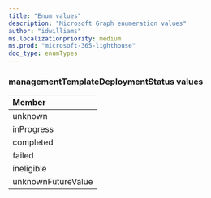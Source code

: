 ```yaml
---
title: "Enum values"
description: "Microsoft Graph enumeration values"
author: "idwilliams"
ms.localizationpriority: medium
ms.prod: "microsoft-365-lighthouse"
doc_type: enumTypes
---
```


### managementTemplateDeploymentStatus values 



|Member|
|:---|
|unknown|
|inProgress|
|completed|
|failed|
|ineligible|
|unknownFutureValue|


